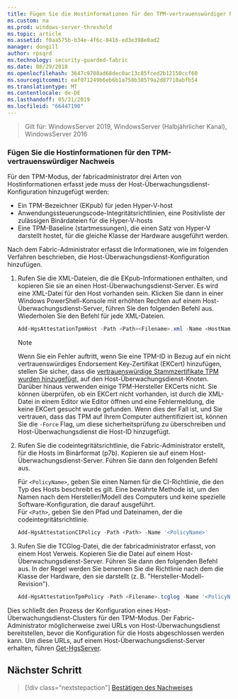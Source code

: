 ```yaml
---
title: Fügen Sie die Hostinformationen für den TPM-vertrauenswürdiger Nachweis
ms.custom: na
ms.prod: windows-server-threshold
ms.topic: article
ms.assetid: f0aa575b-b34e-4f6c-8416-ed3e398e0ad2
manager: dongill
author: rpsqrd
ms.technology: security-guarded-fabric
ms.date: 08/29/2018
ms.openlocfilehash: 3647c9708ad68dec0ac13c85fced2b12150ccf60
ms.sourcegitcommit: eaf071249b6eb6b1a758b38579a2d87710abfb54
ms.translationtype: MT
ms.contentlocale: de-DE
ms.lasthandoff: 05/31/2019
ms.locfileid: "66447190"
---
```

>Gilt für: WindowsServer 2019, WindowsServer (Halbjährlicher Kanal), WindowsServer 2016

### <a name="add-host-information-for-tpm-trusted-attestation"></a>Fügen Sie die Hostinformationen für den TPM-vertrauenswürdiger Nachweis

Für den TPM-Modus, der fabricadministrator drei Arten von Hostinformationen erfasst jede muss der Host-Überwachungsdienst-Konfiguration hinzugefügt werden:

- Ein TPM-Bezeichner (EKpub) für jeden Hyper-V-host
- Anwendungssteuerungscode-Integritätsrichtlinien, eine Positivliste der zulässigen Binärdateien für die Hyper-V-hosts
- Eine TPM-Baseline (startmessungen), die einen Satz von Hyper-V darstellt hostet, für die gleiche Klasse der Hardware ausgeführt werden.

Nach dem Fabric-Administrator erfasst die Informationen, wie im folgenden Verfahren beschrieben, die Host-Überwachungsdienst-Konfiguration hinzufügen.

1.  Rufen Sie die XML-Dateien, die die EKpub-Informationen enthalten, und kopieren Sie sie an einen Host-Überwachungsdienst-Server. Es wird eine XML-Datei für den Host vorhanden sein. Klicken Sie dann in einer Windows PowerShell-Konsole mit erhöhten Rechten auf einem Host-Überwachungsdienst-Server, führen Sie den folgenden Befehl aus. Wiederholen Sie den Befehl für jede XML-Dateien.

    ```powershell
    Add-HgsAttestationTpmHost -Path <Path><Filename>.xml -Name <HostName>
    ```

    > [!NOTE]
    > Wenn Sie ein Fehler auftritt, wenn Sie eine TPM-ID in Bezug auf ein nicht vertrauenswürdiges Endorsement Key-Zertifikat (EKCert) hinzufügen, stellen Sie sicher, dass die [vertrauenswürdige Stammzertifikate TPM wurden hinzugefügt,](guarded-fabric-install-trusted-tpm-root-certificates.md) auf den Host-Überwachungsdienst-Knoten.
    > Darüber hinaus verwenden einige TPM-Hersteller EKCerts nicht.
    > Sie können überprüfen, ob ein EKCert nicht vorhanden, ist durch die XML-Datei in einem Editor wie Editor öffnen und eine Fehlermeldung, die keine EKCert gesucht wurde gefunden.
    > Wenn dies der Fall ist, und Sie vertrauen, dass das TPM auf Ihrem Computer authentifiziert ist, können Sie die `-Force` Flag, um diese sicherheitsprüfung zu überschreiben und Host-Überwachungsdienst die Host-ID hinzugefügt.

2. Rufen Sie die codeintegritätsrichtlinie, die Fabric-Administrator erstellt, für die Hosts im Binärformat (p7b). Kopieren sie auf einem Host-Überwachungsdienst-Server. Führen Sie dann den folgenden Befehl aus.

    Für `<PolicyName>`, geben Sie einen Namen für die CI-Richtlinie, die den Typ des Hosts beschreibt es gilt. Eine bewährte Methode ist, um den Namen nach dem Hersteller/Modell des Computers und keine spezielle Software-Konfiguration, die darauf ausgeführt.<br>Für `<Path>`, geben Sie den Pfad und Dateinamen, der die codeintegritätsrichtlinie.

    ```powershell
    Add-HgsAttestationCIPolicy -Path <Path> -Name '<PolicyName>'
    ```

3. Rufen Sie die TCGlog-Datei, die der fabricadministrator erfasst, von einem Host Verweis. Kopieren Sie die Datei auf einem Host-Überwachungsdienst-Server. Führen Sie dann den folgenden Befehl aus. In der Regel werden Sie benennen Sie die Richtlinie nach dem die Klasse der Hardware, den sie darstellt (z. B. "Hersteller-Modell-Revision").

    ```powershell
    Add-HgsAttestationTpmPolicy -Path <Filename>.tcglog -Name '<PolicyName>'
    ```

Dies schließt den Prozess der Konfiguration eines Host-Überwachungsdienst-Clusters für den TPM-Modus. Der Fabric-Administrator möglicherweise zwei URLs von Host-Überwachungsdienst bereitstellen, bevor die Konfiguration für die Hosts abgeschlossen werden kann. Um diese URLs, auf einem Host-Überwachungsdienst-Server erhalten, führen [Get-HgsServer](https://docs.microsoft.com/powershell/module/hgsserver/get-hgsserver?view=win10-ps).

## <a name="next-step"></a>Nächster Schritt

> [!div class="nextstepaction"]
> [Bestätigen des Nachweises](guarded-fabric-confirm-hosts-can-attest-successfully.md)